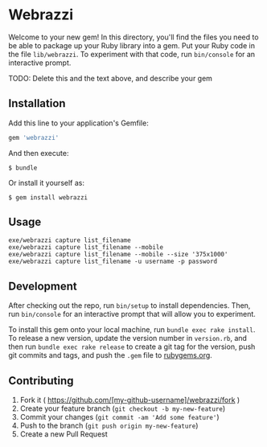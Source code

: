 # Webrazzi

Welcome to your new gem! In this directory, you'll find the files you need to be able to package up your Ruby library into a gem. Put your Ruby code in the file `lib/webrazzi`. To experiment with that code, run `bin/console` for an interactive prompt.

TODO: Delete this and the text above, and describe your gem

## Installation

Add this line to your application's Gemfile:

```ruby
gem 'webrazzi'
```

And then execute:

    $ bundle

Or install it yourself as:

    $ gem install webrazzi

## Usage

```
exe/webrazzi capture list_filename
exe/webrazzi capture list_filename --mobile
exe/webrazzi capture list_filename --mobile --size '375x1000'
exe/webrazzi capture list_filename -u username -p password
```

## Development

After checking out the repo, run `bin/setup` to install dependencies. Then, run `bin/console` for an interactive prompt that will allow you to experiment.

To install this gem onto your local machine, run `bundle exec rake install`. To release a new version, update the version number in `version.rb`, and then run `bundle exec rake release` to create a git tag for the version, push git commits and tags, and push the `.gem` file to [rubygems.org](https://rubygems.org).

## Contributing

1. Fork it ( https://github.com/[my-github-username]/webrazzi/fork )
2. Create your feature branch (`git checkout -b my-new-feature`)
3. Commit your changes (`git commit -am 'Add some feature'`)
4. Push to the branch (`git push origin my-new-feature`)
5. Create a new Pull Request
